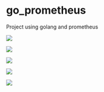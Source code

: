 # go_prometheus
Project using golang and prometheus

![](https://i.imgur.com/kzOOwPe.png)

![](https://i.imgur.com/gecPKFy.png)

![](https://i.imgur.com/ahoyck9.png)

![](https://i.imgur.com/utXwcar.png)

![](https://i.imgur.com/oq7l7nf.png)

